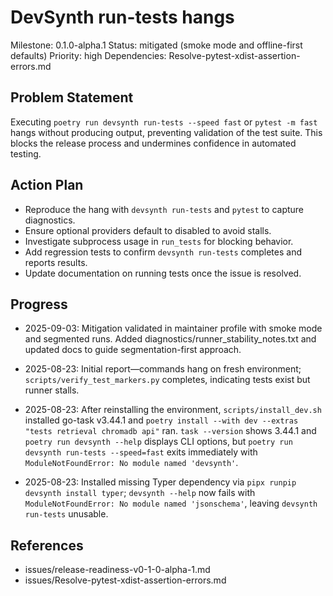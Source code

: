 # DevSynth run-tests hangs
Milestone: 0.1.0-alpha.1
Status: mitigated (smoke mode and offline-first defaults)
Priority: high
Dependencies: Resolve-pytest-xdist-assertion-errors.md

## Problem Statement
Executing `poetry run devsynth run-tests --speed fast` or `pytest -m fast` hangs without producing output, preventing validation of the test suite. This blocks the release process and undermines confidence in automated testing.

## Action Plan
- Reproduce the hang with `devsynth run-tests` and `pytest` to capture diagnostics.
- Ensure optional providers default to disabled to avoid stalls.
- Investigate subprocess usage in `run_tests` for blocking behavior.
- Add regression tests to confirm `devsynth run-tests` completes and reports results.
- Update documentation on running tests once the issue is resolved.

## Progress
- 2025-09-03: Mitigation validated in maintainer profile with smoke mode and segmented runs. Added diagnostics/runner_stability_notes.txt and updated docs to guide segmentation-first approach.
- 2025-08-23: Initial report—commands hang on fresh environment; `scripts/verify_test_markers.py` completes, indicating tests exist but runner stalls.
- 2025-08-23: After reinstalling the environment, `scripts/install_dev.sh` installed go-task v3.44.1 and `poetry install --with dev --extras "tests retrieval chromadb api"` ran. `task --version` shows 3.44.1 and `poetry run devsynth --help` displays CLI options, but `poetry run devsynth run-tests --speed=fast` exits immediately with `ModuleNotFoundError: No module named 'devsynth'`.

- 2025-08-23: Installed missing Typer dependency via `pipx runpip devsynth install typer`; `devsynth --help` now fails with `ModuleNotFoundError: No module named 'jsonschema'`, leaving `devsynth run-tests` unusable.

## References
- issues/release-readiness-v0-1-0-alpha-1.md
- issues/Resolve-pytest-xdist-assertion-errors.md
